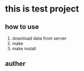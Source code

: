 # this is test project

## how to use
1. download data from server
2. make
3. make install

## auther

